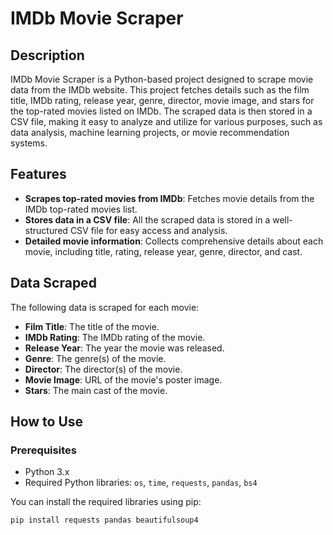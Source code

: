 # IMDb Movie Scraper

## Description

IMDb Movie Scraper is a Python-based project designed to scrape movie data from the IMDb website. This project fetches details such as the film title, IMDb rating, release year, genre, director, movie image, and stars for the top-rated movies listed on IMDb. The scraped data is then stored in a CSV file, making it easy to analyze and utilize for various purposes, such as data analysis, machine learning projects, or movie recommendation systems.

## Features

- **Scrapes top-rated movies from IMDb**: Fetches movie details from the IMDb top-rated movies list.
- **Stores data in a CSV file**: All the scraped data is stored in a well-structured CSV file for easy access and analysis.
- **Detailed movie information**: Collects comprehensive details about each movie, including title, rating, release year, genre, director, and cast.

## Data Scraped

The following data is scraped for each movie:

- **Film Title**: The title of the movie.
- **IMDb Rating**: The IMDb rating of the movie.
- **Release Year**: The year the movie was released.
- **Genre**: The genre(s) of the movie.
- **Director**: The director(s) of the movie.
- **Movie Image**: URL of the movie's poster image.
- **Stars**: The main cast of the movie.

## How to Use

### Prerequisites

- Python 3.x
- Required Python libraries: `os`, `time`, `requests`, `pandas`, `bs4`

You can install the required libraries using pip:
```bash
pip install requests pandas beautifulsoup4
```

